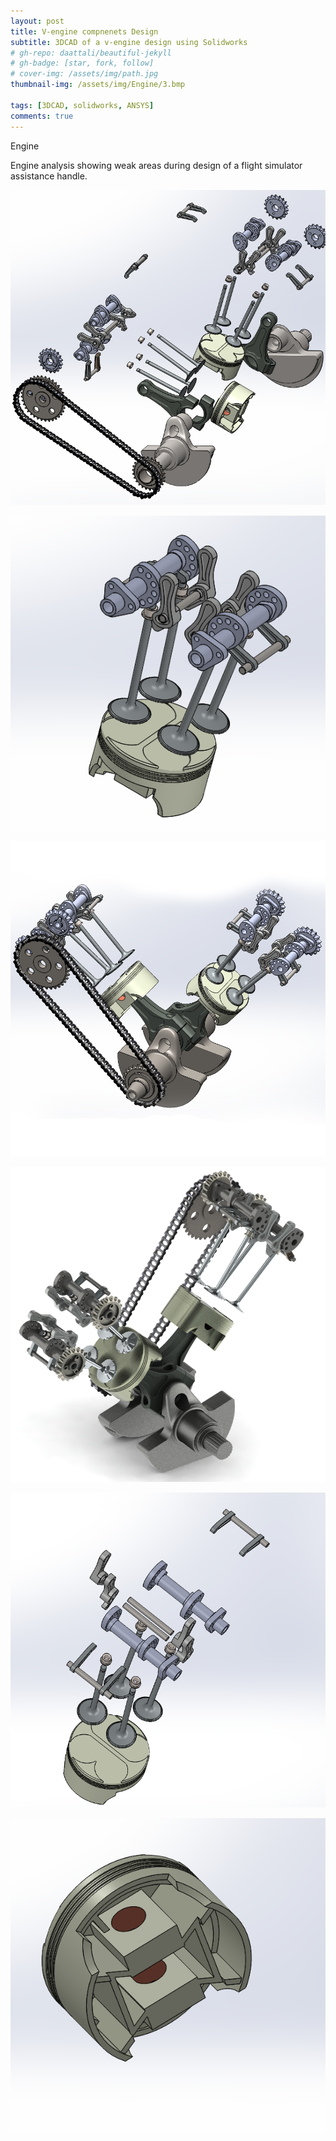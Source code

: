 ```yaml
---
layout: post
title: V-engine compnenets Design
subtitle: 3DCAD of a v-engine design using Solidworks
# gh-repo: daattali/beautiful-jekyll
# gh-badge: [star, fork, follow]
# cover-img: /assets/img/path.jpg
thumbnail-img: /assets/img/Engine/3.bmp

tags: [3DCAD, solidworks, ANSYS]
comments: true
---
```

Engine

Engine analysis showing weak areas during design of a flight simulator assistance handle.  

![Engine](/assets/img/Engine/0.bmp)

![Engine](/assets/img/Engine/1.bmp)

![Engine](/assets/img/Engine/2.bmp)

![Engine](/assets/img/Engine/3.bmp)

![Engine](/assets/img/Engine/4.bmp)

![Engine](/assets/img/Engine/5.bmp)
